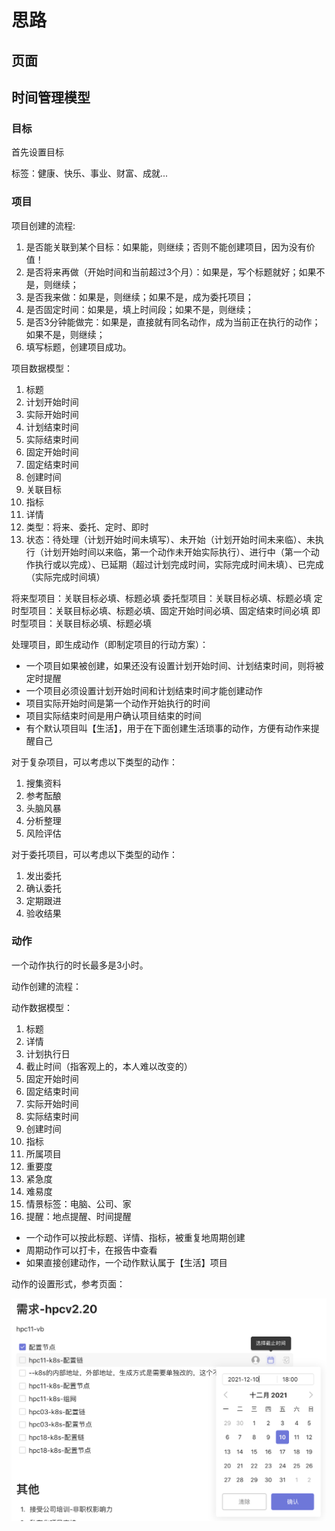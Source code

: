 # 思路

## 页面

## 时间管理模型

### 目标

首先设置目标

标签：健康、快乐、事业、财富、成就...

### 项目

项目创建的流程:

1. 是否能关联到某个目标：如果能，则继续；否则不能创建项目，因为没有价值！
2. 是否将来再做（开始时间和当前超过3个月）：如果是，写个标题就好；如果不是，则继续；
3. 是否我来做：如果是，则继续；如果不是，成为委托项目；
4. 是否固定时间：如果是，填上时间段；如果不是，则继续；
5. 是否3分钟能做完：如果是，直接就有同名动作，成为当前正在执行的动作；如果不是，则继续；
6. 填写标题，创建项目成功。

项目数据模型：

1. 标题
2. 计划开始时间
3. 实际开始时间
4. 计划结束时间
5. 实际结束时间
6. 固定开始时间
7. 固定结束时间
8. 创建时间
9. 关联目标
10. 指标
11. 详情
12. 类型：将来、委托、定时、即时
13. 状态：待处理（计划开始时间未填写）、未开始（计划开始时间未来临）、未执行（计划开始时间以来临，第一个动作未开始实际执行）、进行中（第一个动作执行或以完成）、已延期（超过计划完成时间，实际完成时间未填）、已完成（实际完成时间填）

将来型项目：关联目标必填、标题必填 委托型项目：关联目标必填、标题必填 定时型项目：关联目标必填、标题必填、固定开始时间必填、固定结束时间必填 即时型项目：关联目标必填、标题必填

处理项目，即生成动作（即制定项目的行动方案）：

+ 一个项目如果被创建，如果还没有设置计划开始时间、计划结束时间，则将被定时提醒
+ 一个项目必须设置计划开始时间和计划结束时间才能创建动作
+ 项目实际开始时间是第一个动作开始执行的时间
+ 项目实际结束时间是用户确认项目结束的时间
+ 有个默认项目叫【生活】，用于在下面创建生活琐事的动作，方便有动作来提醒自己

对于复杂项目，可以考虑以下类型的动作：

1. 搜集资料
2. 参考酝酿
3. 头脑风暴
4. 分析整理
5. 风险评估

对于委托项目，可以考虑以下类型的动作：

1. 发出委托
2. 确认委托
3. 定期跟进
4. 验收结果

### 动作

一个动作执行的时长最多是3小时。

动作创建的流程：

动作数据模型：

1. 标题
2. 详情
3. 计划执行日
4. 截止时间（指客观上的，本人难以改变的）
5. 固定开始时间
6. 固定结束时间
7. 实际开始时间
8. 实际结束时间
9. 创建时间
10. 指标
11. 所属项目
12. 重要度
13. 紧急度
14. 难易度
15. 情景标签：电脑、公司、家
16. 提醒：地点提醒、时间提醒

+ 一个动作可以按此标题、详情、指标，被重复地周期创建
+ 周期动作可以打卡，在报告中查看
+ 如果直接创建动作，一个动作默认属于【生活】项目

动作的设置形式，参考页面：

![动作设置页面参考](./images/action-pic1.jpg)





